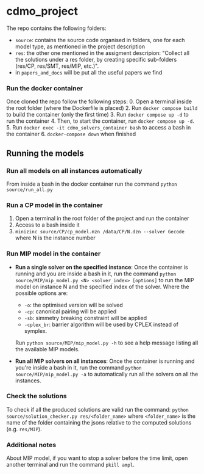 # cdmo_project
The repo contains the following folders:
- `source`: contains the source code organised in folders, one for each model type, as mentioned in the project description
- `res`: the other one mentioned in the assigment descripion: "Collect all the solutions under a res folder, by creating specific sub-folders (res/CP, res/SMT, res/MIP, etc.)".
- in `papers_and_docs` will be put all the useful papers we find

### Run the docker container
Once cloned the repo follow the following steps:
0. Open a terminal inside the root folder (where the Dockerfile is placed)
2. Run `docker compose build` to build the container (only the first time)
3. Run `docker compose up -d` to run the container
4. Then, to start the container, run `docker compose up -d`.
5. Run `docker exec -it cdmo_solvers_container bash` to access a bash in the container
6. `docker-compose down` when finished  

## Running the models

### Run all models on all instances automatically
From inside a bash in the docker container run the command `python source/run_all.py`

### Run a CP model in the container
1. Open a terminal in the root folder of the project and run the container
2. Access to a bash inside it
3. `minizinc source/CP/cp_model.mzn /data/CP/N.dzn --solver Gecode` where N is the instance number

### Run MIP model in the container
- **Run a single solver on the specified instance**:
    Once the container is running and you are inside a bash in it, run the command `python source/MIP/mip_model.py <N> <solver_index> [options]` to run the MIP model on instance N and the specified index of the solver. 
    Where the possible options are:
    - `-o`: the optimised version will be solved
    - `-cp`: canonical pairing will be applied
    - `-sb`: simmetry breaking constraint will be applied
    - `-cplex_br`: barrier algorithm will be used by CPLEX instead of symplex.
    
    Run `python source/MIP/mip_model.py -h` to see a help message listing all the available MIP models.

- **Run all MIP solvers on all instances**:
    Once the container is running and you're inside a bash in it, run the command `python source/MIP/mip_model.py -a` to automatically run all the solvers on all the instances.


### Check the solutions
To check if all the produced solutions are valid run the command: `python source/solution_checker.py res/<folder_name>` where `<folder_name>` is the name of the folder containing the jsons relative to the computed solutions (e.g. `res/MIP`).

### Additional notes
About MIP model, if you want to stop a solver before the time limit, open another terminal and run the command `pkill ampl`.

